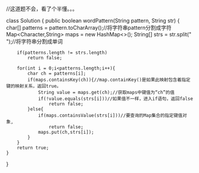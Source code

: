 //这道题不会，看了个半懂。。。

class Solution {
    public boolean wordPattern(String pattern, String str) {
            char[] patterns = pattern.toCharArray();//将字符串pattern分割成字符
            Map<Character,String> maps = new HashMap<>();
            String[] strs = str.split(" ");//将字符串分割成单词

        if(patterns.length != strs.length)
            return false;
    
        for(int i = 0;i<patterns.length;i++){
            char ch = patterns[i];
            if(maps.containsKey(ch)){//map.containKey()是如果此映射包含着指定键的映射关系，返回true。
                String value = maps.get(ch);//获取maps中键值为“ch”的值
                if(!value.equals(strs[i]))//如果值不一样，进入if语句，返回false
                    return false;
            }else{
                if(maps.containsValue(strs[i]))//要查询的Map集合的指定键值对象,
                    return false;
                maps.put(ch,strs[i]);
            }
        }
        return true;
    }
}